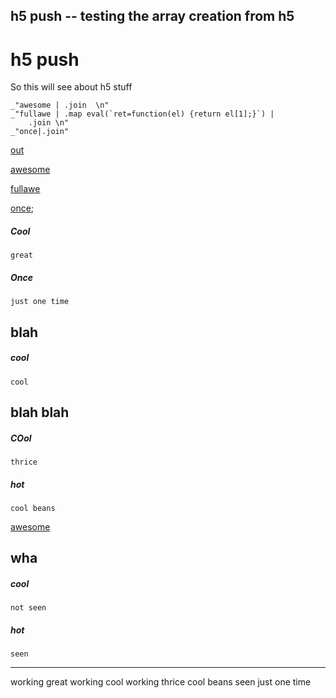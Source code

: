 h5 push -- testing the array creation from h5
---
# h5 push

So this will see about h5 stuff

    _"awesome | .join  \n"
    _"fullawe | .map eval(`ret=function(el) {return el[1];}`) |
        .join \n"
    _"once|.join"

[out](# "save:")

[awesome](#cool "h5: | .map  eval(`ret = function (el) {
    return 'working ' + el;};`)")

[fullawe](#hot "h5: full")

[once](#once "h5:");

##### Cool

    great

##### Once

    just one time

## blah

##### cool

    cool

## blah blah

##### COol

    thrice

##### hot

    cool beans


[awesome](#cool "h5: off")

## wha

##### cool

    not seen

##### hot

    seen

---
working great
working cool
working thrice
cool beans
seen
just one time
